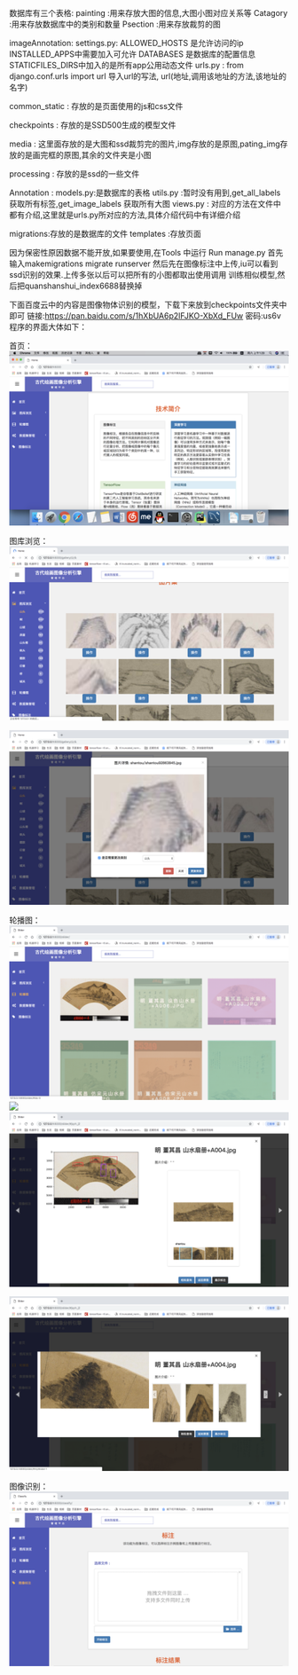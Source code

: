 
数据库有三个表格:
painting :用来存放大图的信息,大图小图对应关系等
Catagory :用来存放数据库中的类别和数量
Psection :用来存放裁剪的图




imageAnnotation:
settings.py:   ALLOWED_HOSTS 是允许访问的ip      INSTALLED_APPS中需要加入可允许
DATABASES 是数据库的配置信息       STATICFILES_DIRS中加入的是所有app公用动态文件
urls.py    :   from django.conf.urls import url 导入url的写法, url(地址,调用该地址的方法,该地址的 名字)

common_static  :  存放的是页面使用的js和css文件

checkpoints    :  存放的是SSD500生成的模型文件

media          :  这里面存放的是大图和ssd裁剪完的图片,img存放的是原图,pating_img存放的是画完框的原图,其余的文件夹是小图

processing     :  存放的是ssd的一些文件

Annotation     :
models.py:是数据库的表格
utils.py :暂时没有用到,get_all_labels 获取所有标签,get_image_labels 获取所有大图
views.py : 对应的方法在文件中都有介绍,这里就是urls.py所对应的方法,具体介绍代码中有详细介绍

migrations:存放的是数据库的文件
templates :存放页面

因为保密性原因数据不能开放,如果要使用,在Tools 中运行 Run manage.py 首先输入makemigrations    migrate  runserver
然后先在图像标注中上传,iu可以看到ssd识别的效果.上传多张以后可以把所有的小图都取出使用调用       训练相似模型,然后把quanshanshui_index6688替换掉

下面百度云中的内容是图像物体识别的模型，下载下来放到checkpoints文件夹中即可
链接:https://pan.baidu.com/s/1hXbUA6p2lFJKO-XbXd_FUw  密码:us6v
程序的界面大体如下：

首页：
![](pictures/index.png )


图库浏览：
![](pictures/gallery.png )

![](pictures/gallery2.png )


轮播图：
![](pictures/slider.png )
![](pictures/slider2.png )
![](pictures/slider3.png )

![](pictures/slider4.png )




图像识别：
![](pictures/clasify.png )


